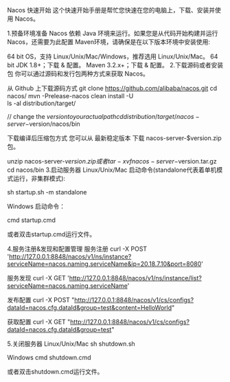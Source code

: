 Nacos 快速开始
这个快速开始手册是帮忙您快速在您的电脑上，下载、安装并使用 Nacos。

1.预备环境准备
Nacos 依赖 Java 环境来运行。如果您是从代码开始构建并运行Nacos，还需要为此配置 Maven环境，请确保是在以下版本环境中安装使用:

64 bit OS，支持 Linux/Unix/Mac/Windows，推荐选用 Linux/Unix/Mac。
64 bit JDK 1.8+；下载 & 配置。
Maven 3.2.x+；下载 & 配置。
2.下载源码或者安装包
你可以通过源码和发行包两种方式来获取 Nacos。

从 Github 上下载源码方式
git clone https://github.com/alibaba/nacos.git
cd nacos/
mvn -Prelease-nacos clean install -U  
ls -al distribution/target/

// change the $version to your actual path
cd distribution/target/nacos-server-$version/nacos/bin

下载编译后压缩包方式
您可以从 最新稳定版本 下载 nacos-server-$version.zip 包。

  unzip nacos-server-$version.zip 或者 tar -xvf nacos-server-$version.tar.gz
  cd nacos/bin
3.启动服务器
Linux/Unix/Mac
启动命令(standalone代表着单机模式运行，非集群模式):

sh startup.sh -m standalone

Windows
启动命令：

cmd startup.cmd

或者双击startup.cmd运行文件。

4.服务注册&发现和配置管理
服务注册
curl -X POST 'http://127.0.0.1:8848/nacos/v1/ns/instance?serviceName=nacos.naming.serviceName&ip=20.18.7.10&port=8080'

服务发现
curl -X GET 'http://127.0.0.1:8848/nacos/v1/ns/instance/list?serviceName=nacos.naming.serviceName'

发布配置
curl -X POST "http://127.0.0.1:8848/nacos/v1/cs/configs?dataId=nacos.cfg.dataId&group=test&content=HelloWorld"

获取配置
curl -X GET "http://127.0.0.1:8848/nacos/v1/cs/configs?dataId=nacos.cfg.dataId&group=test"

5.关闭服务器
Linux/Unix/Mac
sh shutdown.sh

Windows
cmd shutdown.cmd

或者双击shutdown.cmd运行文件。